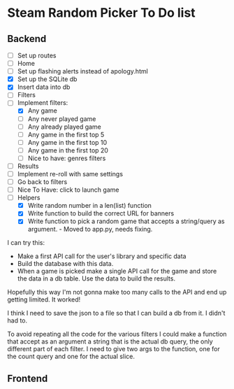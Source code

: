 # Steam Random Picker To Do list

## Backend
- [ ] Set up routes
 - [ ] Home
  - [ ] Set up flashing alerts instead of apology.html
  - [x] Set up the SQLite db
  - [x] Insert data into db
 - [ ] Filters
  - [ ] Implement filters:
    - [x] Any game
    - [ ] Any never played game
    - [ ] Any already played game
    - [ ] Any game in the first top 5
    - [ ] Any game in the first top 10
    - [ ] Any game in the first top 20
    - [ ] Nice to have: genres filters
 - [ ] Results
  - [ ] Implement re-roll with same settings
  - [ ] Go back to filters
  - [ ] Nice To Have: click to launch game
- [ ] Helpers
  - [x] Write random number in a len(list) function
  - [x] Write function to build the correct URL for banners
  - [x] Write function to pick a random game that accepts a string/query as argument.
        - Moved to app.py, needs fixing.

I can try this:

  - Make a first API call for the user's library and specific data
  - Build the database with this data.
  - When a game is picked make a single API call for the game and store the data in a db table. Use the data to build the results.

Hopefully this way I'm not gonna make too many calls to the API and end up getting limited.
  It worked!

I think I need to save the json to a file so that I can build a db from it.
  I didn't had to.

To avoid repeating all the code for the various filters I could make a function that accept as an argument a string that is the actual db query, the only different part of each filter.
  I need to give two args to the function, one for the count query and one for the actual slice.
## Frontend

